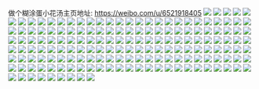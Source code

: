做个糊涂蛋小花汤主页地址: https://weibo.com/u/6521918405 
![](https://wx4.sinaimg.cn/mw2000/0077niUlly1h93qn3pnv8j34mo2lsb2b.jpg) 
![](https://wx4.sinaimg.cn/mw2000/0077niUlly1h93qnd2szpj32ls4mokjp.jpg) 
![](https://wx4.sinaimg.cn/mw2000/0077niUlly1h93qn7vgphj32ls4mokjn.jpg) 
![](https://wx4.sinaimg.cn/mw2000/0077niUlly1h93qngpqipj32ls4mo4qs.jpg) 
![](https://wx4.sinaimg.cn/mw2000/0077niUlly1h93qockqxjj31sc2ds1kx.jpg) 
![](https://wx4.sinaimg.cn/mw2000/0077niUlly1h93qnny9ivj32ls4monpj.jpg) 
![](https://wx4.sinaimg.cn/mw2000/0077niUlly1h93qnsuzf6j32ls4moe84.jpg) 
![](https://wx4.sinaimg.cn/mw2000/0077niUlly1h93qnyouksj32ls4monph.jpg) 
![](https://wx4.sinaimg.cn/mw2000/0077niUlly1h93qo5cj1aj32ls4monpg.jpg) 
![](https://wx4.sinaimg.cn/mw2000/0077niUlly1h93qoa8injj32ls4mou0y.jpg) 
![](https://wx4.sinaimg.cn/mw2000/0077niUlly1h93qgxuz2xj32lr3m31l1.jpg) 
![](https://wx4.sinaimg.cn/mw2000/0077niUlly1h93qh9fqyrj32ls4monpg.jpg) 
![](https://wx4.sinaimg.cn/mw2000/0077niUlly1h93qhgc6oej32ls4mox6v.jpg) 
![](https://wx4.sinaimg.cn/mw2000/0077niUlly1h93qh2luavj32fz4cce84.jpg) 
![](https://wx4.sinaimg.cn/mw2000/0077niUlly1h93qizxl1yj31sc2dshdu.jpg) 
![](https://wx4.sinaimg.cn/mw2000/0077niUlly1h93qhn0zczj32ls4mohdz.jpg) 
![](https://wx4.sinaimg.cn/mw2000/0077niUlly1h93qhvbsd4j32ls4mo7wo.jpg) 
![](https://wx4.sinaimg.cn/mw2000/0077niUlly1h93qi1c5bpj32ls4mohdz.jpg) 
![](https://wx4.sinaimg.cn/mw2000/0077niUlly1h93qi72gp2j32ls4mou13.jpg) 
![](https://wx4.sinaimg.cn/mw2000/0077niUlly1h93qicefdoj32ls4mo1l3.jpg) 
![](https://wx4.sinaimg.cn/mw2000/0077niUlly1h93qii7etqj32ls4mo7wn.jpg) 
![](https://wx4.sinaimg.cn/mw2000/0077niUlly1h93qil7eh9j32ls3imnpf.jpg) 
![](https://wx4.sinaimg.cn/mw2000/0077niUlly1h93qgtlcg9j32ls4mo7wn.jpg) 
![](https://wx4.sinaimg.cn/mw2000/0077niUlly1h93qipzstpj32ls4mo7wm.jpg) 
![](https://wx4.sinaimg.cn/mw2000/0077niUlly1h93qixrxdvj32ls4mohe0.jpg) 
![](https://wx4.sinaimg.cn/mw2000/0077niUlly1h93qj5c37qj34mo2ls7wo.jpg) 
![](https://wx4.sinaimg.cn/mw2000/0077niUlly1h93qjaldwfj32ls4mokjr.jpg) 
![](https://wx4.sinaimg.cn/mw2000/0077niUlly1h93qjd84qcj32ls4moe83.jpg) 
![](https://wx4.sinaimg.cn/mw2000/0077niUlly1h92prmy7mxj322u2ittwc.jpg) 
![](https://wx4.sinaimg.cn/mw2000/0077niUlly1h92prlzidej32c0340qv5.jpg) 
![](https://wx4.sinaimg.cn/mw2000/0077niUlly1h92prom23dj32c03401kz.jpg) 
![](https://wx4.sinaimg.cn/mw2000/0077niUlly1h8z3jdetbfj30mo0x2tgy.jpg) 
![](https://wx4.sinaimg.cn/mw2000/0077niUlly1h8ywa7hp97j32c0340tsm.jpg) 
![](https://wx4.sinaimg.cn/mw2000/0077niUlly1h8vv3uujh8j30n01dsqf8.jpg) 
![](https://wx4.sinaimg.cn/mw2000/0077niUlly1h8ni75aquhj31sc2dshdu.jpg) 
![](https://wx4.sinaimg.cn/mw2000/0077niUlly1h8ni77lur4j30u0140q5y.jpg) 
![](https://wx4.sinaimg.cn/mw2000/0077niUlly1h8ni777k7dj31sc2dshdt.jpg) 
![](https://wx4.sinaimg.cn/mw2000/0077niUlly1h8fek8uh9vj30ji168tf7.jpg) 
![](https://wx4.sinaimg.cn/mw2000/0077niUlly1h853tkma3oj335s1s0kjm.jpg) 
![](https://wx4.sinaimg.cn/mw2000/0077niUlly1h853tg1xg1j31051ngqjg.jpg) 
![](https://wx4.sinaimg.cn/mw2000/0077niUlly1h853tmjmikj31s02pmu0y.jpg) 
![](https://wx4.sinaimg.cn/mw2000/0077niUlly1h853thmsvpj31s02gqhdt.jpg) 
![](https://wx4.sinaimg.cn/mw2000/0077niUlly1h853tf4f88j31r52htu0x.jpg) 
![](https://wx4.sinaimg.cn/mw2000/0077niUlly1h853tiw1ofj32c71k44qp.jpg) 
![](https://wx4.sinaimg.cn/mw2000/0077niUlly1h853tnftpwj314a1ofts7.jpg) 
![](https://wx4.sinaimg.cn/mw2000/0077niUlly1h81lnx0a8uj30n00pcwgm.jpg) 
![](https://wx4.sinaimg.cn/mw2000/0077niUlly1h7tjhpd3w1j322i2pyu0y.jpg) 
![](https://wx4.sinaimg.cn/mw2000/0077niUlly1h7tjov1hcoj32df35snpf.jpg) 
![](https://wx4.sinaimg.cn/mw2000/0077niUlly1h7tjoadyhlj32df35sqv6.jpg) 
![](https://wx4.sinaimg.cn/mw2000/0077niUlly1h7tjhr8qv7j31s035su0x.jpg) 
![](https://wx4.sinaimg.cn/mw2000/0077niUlly1h7tjof2cy2j32ls4mou11.jpg) 
![](https://wx4.sinaimg.cn/mw2000/0077niUlly1h7tjhn106nj321a2hunpe.jpg) 
![](https://wx4.sinaimg.cn/mw2000/0077niUlly1h7tjd7tnlkj31r92mlhdu.jpg) 
![](https://wx4.sinaimg.cn/mw2000/0077niUlly1h7tjczcvooj32df31n4qq.jpg) 
![](https://wx4.sinaimg.cn/mw2000/0077niUlly1h7tjct8z4gj31pu2wekjl.jpg) 
![](https://wx4.sinaimg.cn/mw2000/0077niUlly1h7tjcvo4ckj329h2tau0x.jpg) 
![](https://wx4.sinaimg.cn/mw2000/0077niUlly1h7tjd0n6lnj32df35sb29.jpg) 
![](https://wx4.sinaimg.cn/mw2000/0077niUlly1h7tjcxqdkbj32bp2w8npd.jpg) 
![](https://wx4.sinaimg.cn/mw2000/0077niUlly1h7tjd5uqmqj335s1s04qq.jpg) 
![](https://wx4.sinaimg.cn/mw2000/0077niUlly1h7tjd1vto1j32df35sb29.jpg) 
![](https://wx4.sinaimg.cn/mw2000/0077niUlly1h7tje35qhqj31s035s7wj.jpg) 
![](https://wx4.sinaimg.cn/mw2000/0077niUlly1h7nkc1i6o6j30mz13aajw.jpg) 
![](https://wx4.sinaimg.cn/mw2000/0077niUlly1h7kv4hfpaaj32b0340e82.jpg) 
![](https://wx4.sinaimg.cn/mw2000/0077niUlly1h7kv4gbgmfj30u01hcdxd.jpg) 
![](https://wx4.sinaimg.cn/mw2000/0077niUlly1h7kv4d1vgpj32c0340e82.jpg) 
![](https://wx4.sinaimg.cn/mw2000/0077niUlly1h7kv4ilzixj32c0340qv6.jpg) 
![](https://wx4.sinaimg.cn/mw2000/0077niUlly1h7kv4ktgdjj327q2v2e81.jpg) 
![](https://wx4.sinaimg.cn/mw2000/0077niUlly1h7kv4lnmirj31800u049b.jpg) 
![](https://wx4.sinaimg.cn/mw2000/0077niUlly1h7kv4faknpj30tx1efnb5.jpg) 
![](https://wx4.sinaimg.cn/mw2000/0077niUlly1h7kv4juvrsj32c0340kjm.jpg) 
![](https://wx4.sinaimg.cn/mw2000/0077niUlly1h7kv4mog1ej329y2z14qq.jpg) 
![](https://wx4.sinaimg.cn/mw2000/0077niUlly1h7kv4o0wyuj32c0340kjm.jpg) 
![](https://wx4.sinaimg.cn/mw2000/0077niUlly1h7kv4pe7uej32c0340hdu.jpg) 
![](https://wx4.sinaimg.cn/mw2000/0077niUlly1h7kv4qwwvrj32bz2ome82.jpg) 
![](https://wx4.sinaimg.cn/mw2000/0077niUlly1h7bymrb3vaj30rz0yfjyx.jpg) 
![](https://wx4.sinaimg.cn/mw2000/0077niUlly1h7byman83qj31rm2byhdt.jpg) 
![](https://wx4.sinaimg.cn/mw2000/0077niUlly1h7byokn0c6j30mi0oagln.jpg) 
![](https://wx4.sinaimg.cn/mw2000/0077niUlly1h7bymeur5nj31sc2ds7wi.jpg) 
![](https://wx4.sinaimg.cn/mw2000/0077niUlly1h7bymny9z9j32c0340kjl.jpg) 
![](https://wx4.sinaimg.cn/mw2000/0077niUlly1h7bymggjc0j31ry2avnpd.jpg) 
![](https://wx4.sinaimg.cn/mw2000/0077niUlly1h7bymq2rkwj332l2c0u0y.jpg) 
![](https://wx4.sinaimg.cn/mw2000/0077niUlly1h7bymc6t5oj31sc2dsu0x.jpg) 
![](https://wx4.sinaimg.cn/mw2000/0077niUlly1h7byn313w9j32c0340npd.jpg) 
![](https://wx4.sinaimg.cn/mw2000/0077niUlly1h7b3rf4qskj31sc2dsx6p.jpg) 
![](https://wx4.sinaimg.cn/mw2000/0077niUlly1h7b3rdro19j31sc2ds4f5.jpg) 
![](https://wx4.sinaimg.cn/mw2000/0077niUlly1h7b3rasugvj31s325we81.jpg) 
![](https://wx4.sinaimg.cn/mw2000/0077niUlly1h7b3rc5c01j31sc2ds1ky.jpg) 
![](https://wx4.sinaimg.cn/mw2000/0077niUlly1h76but0xmyj32c0340kjl.jpg) 
![](https://wx4.sinaimg.cn/mw2000/0077niUlly1h76burdy5aj32c03404qq.jpg) 
![](https://wx4.sinaimg.cn/mw2000/0077niUlly1h76buux7kdj32c0340e81.jpg) 
![](https://wx4.sinaimg.cn/mw2000/0077niUlly1h70ep2jmbqj32c0340npd.jpg) 
![](https://wx4.sinaimg.cn/mw2000/0077niUlly1h70ep0rtgvj33402c0hdt.jpg) 
![](https://wx4.sinaimg.cn/mw2000/0077niUlly1h6ys9fz4ikj31sc2dsu0x.jpg) 
![](https://wx4.sinaimg.cn/mw2000/0077niUlly1h6yrjlu7e1j32c0340e82.jpg) 
![](https://wx4.sinaimg.cn/mw2000/0077niUlly1h6yrjo1ufjj31sc2ds1ky.jpg) 
![](https://wx4.sinaimg.cn/mw2000/0077niUlly1h6yrjjl29oj32801e04fh.jpg) 
![](https://wx4.sinaimg.cn/mw2000/0077niUlgy1h6t375jqy4j32c0340u0x.jpg) 
![](https://wx4.sinaimg.cn/mw2000/0077niUlgy1h6t379xbwxj32c02wrx6p.jpg) 
![](https://wx4.sinaimg.cn/mw2000/0077niUlgy1h6t376p8lkj32c02wcqv5.jpg) 
![](https://wx4.sinaimg.cn/mw2000/0077niUlgy1h6t37dk1z3j327s3401ky.jpg) 
![](https://wx4.sinaimg.cn/mw2000/0077niUlgy1h6t37el9tmj32rn1v8e81.jpg) 
![](https://wx4.sinaimg.cn/mw2000/0077niUlgy1h6t378ddfxj32a6340kjl.jpg) 
![](https://wx4.sinaimg.cn/mw2000/0077niUlgy1h6t373v6zej32c0340u0x.jpg) 
![](https://wx4.sinaimg.cn/mw2000/0077niUlgy1h6t374nzp2j31wr29ikjl.jpg) 
![](https://wx4.sinaimg.cn/mw2000/0077niUlgy1h6t37chfzhj328z33u4qq.jpg) 
![](https://wx4.sinaimg.cn/mw2000/0077niUlgy1h6t37b4gwbj32bu30z1ky.jpg) 
![](https://wx4.sinaimg.cn/mw2000/0077niUlgy1h6t31dm1uhj32c0340qup.jpg) 
![](https://wx4.sinaimg.cn/mw2000/0077niUlgy1h6t31nh5vbj30n01dsh5l.jpg) 
![](https://wx4.sinaimg.cn/mw2000/0077niUlgy1h6t31aznloj31sc2dsqv5.jpg) 
![](https://wx4.sinaimg.cn/mw2000/0077niUlgy1h6t319kb6jj31u32i54qp.jpg) 
![](https://wx4.sinaimg.cn/mw2000/0077niUlgy1h6t31cn99vj327t2nm7wh.jpg) 
![](https://wx4.sinaimg.cn/mw2000/0077niUlgy1h6t31gbmt9j31sc2ds4qp.jpg) 
![](https://wx4.sinaimg.cn/mw2000/0077niUlly1h6pyuamjdoj31qe2da7wh.jpg) 
![](https://wx4.sinaimg.cn/mw2000/0077niUlly1h6oqnl1p2gj31o0190b29.jpg) 
![](https://wx4.sinaimg.cn/mw2000/0077niUlly1h6oqnpae3aj31o0190hdt.jpg) 
![](https://wx4.sinaimg.cn/mw2000/0077niUlly1h6oqnty6jyj31o0190hdt.jpg) 
![](https://wx4.sinaimg.cn/mw2000/0077niUlly1h6oqnxmux0j31o0190e81.jpg) 
![](https://wx4.sinaimg.cn/mw2000/0077niUlly1h6oqngdxywj31o0190e81.jpg) 
![](https://wx4.sinaimg.cn/mw2000/0077niUlly1h6oqo2bnrjj31o0190qv5.jpg) 
![](https://wx4.sinaimg.cn/mw2000/0077niUlly1h6oqq1kefij31o0190qv5.jpg) 
![](https://wx4.sinaimg.cn/mw2000/0077niUlly1h6oqo8zrjnj30kz0g4goc.jpg) 
![](https://wx4.sinaimg.cn/mw2000/0077niUlly1h6or3pkln5j30jj092ac6.jpg) 
![](https://wx4.sinaimg.cn/mw2000/0077niUlly1h6nuezhg1dj31q925yjx5.jpg) 
![](https://wx4.sinaimg.cn/mw2000/0077niUlly1h6ho1f73wvj31sc2dsu0x.jpg) 
![](https://wx4.sinaimg.cn/mw2000/0077niUlly1h6ho1dxzxdj31sc2dsqv5.jpg) 
![](https://wx4.sinaimg.cn/mw2000/0077niUlly1h6ho1gdapgj31sc2dskjl.jpg) 
![](https://wx4.sinaimg.cn/mw2000/0077niUlly1h6ho1hm3y6j31sc2ds19i.jpg) 
![](https://wx4.sinaimg.cn/mw2000/0077niUlly1h6ho1iluxfj31os29hkjl.jpg) 
![](https://wx4.sinaimg.cn/mw2000/0077niUlly1h6ho1ju42uj31sc2dsqv5.jpg) 
![](https://wx4.sinaimg.cn/mw2000/0077niUlly1h6b68ea5zfj30m407z75h.jpg) 
![](https://wx4.sinaimg.cn/mw2000/0077niUlly1h61ydt9d2qj30m80j2dk5.jpg) 
![](https://wx4.sinaimg.cn/mw2000/0077niUlly1h5uz2exa8uj32df35sqv6.jpg) 
![](https://wx4.sinaimg.cn/mw2000/0077niUlly1h5uz2lglxlj32c0340b29.jpg) 
![](https://wx4.sinaimg.cn/mw2000/0077niUlly1h5uz2k6invj32df35su0y.jpg) 
![](https://wx4.sinaimg.cn/mw2000/0077niUlgy1h56hrtx1fgj31hc0u0x1t.jpg) 
![](https://wx4.sinaimg.cn/mw2000/0077niUlgy1h56hruwhspj31hc0u0nj9.jpg) 
![](https://wx4.sinaimg.cn/mw2000/0077niUlgy1h56hrsklm7j31hc0u0h6l.jpg) 
![](https://wx4.sinaimg.cn/mw2000/0077niUlgy1h56hrviuftj31hc0u04fh.jpg) 
![](https://wx4.sinaimg.cn/mw2000/0077niUlgy1h56hrt4imqj315w0u017d.jpg) 
![](https://wx4.sinaimg.cn/mw2000/0077niUlgy1h56hrw2hqrj31hc0u07gr.jpg) 
![](https://wx4.sinaimg.cn/mw2000/0077niUlgy1h56hrwy69hj31hc0u0u0r.jpg) 
![](https://wx4.sinaimg.cn/mw2000/0077niUlgy1h56hrxyvynj31hc0u01kx.jpg) 
![](https://wx4.sinaimg.cn/mw2000/0077niUlgy1h56hrz5oezj31hc0u0axm.jpg) 
![](https://wx4.sinaimg.cn/mw2000/0077niUlgy1h56hs0kemkj31hc0u0h9k.jpg) 
![](https://wx4.sinaimg.cn/mw2000/0077niUlgy1h54eiru1e1j30u01400wq.jpg) 
![](https://wx4.sinaimg.cn/mw2000/0077niUlgy1h54eiti0g5j30u0140wjt.jpg) 
![](https://wx4.sinaimg.cn/mw2000/0077niUlgy1h54eisiavgj30u0140102.jpg) 
![](https://wx4.sinaimg.cn/mw2000/0077niUlgy1h54eiu7498j30u01400zv.jpg) 
![](https://wx4.sinaimg.cn/mw2000/0077niUlgy1h54eiuodmaj30u0140wj9.jpg) 
![](https://wx4.sinaimg.cn/mw2000/0077niUlgy1h0z54vzqanj32c0340b2a.jpg) 
![](https://wx4.sinaimg.cn/mw2000/0077niUlgy1h0z54td4abj32c0340qv6.jpg) 
![](https://wx4.sinaimg.cn/mw2000/0077niUlgy1h0z54q7x00j32c0340u11.jpg) 
![](https://wx4.sinaimg.cn/mw2000/0077niUlgy1h0z54xxp32j32c0340qv5.jpg) 
![](https://wx4.sinaimg.cn/mw2000/0077niUlgy1h0z55fhc5wj328k2zbx6t.jpg) 
![](https://wx4.sinaimg.cn/mw2000/0077niUlgy1h0z551ub6sj32c0340hdu.jpg) 
![](https://wx4.sinaimg.cn/mw2000/0077niUlgy1h0z55830fxj32c03407wi.jpg) 
![](https://wx4.sinaimg.cn/mw2000/0077niUlgy1h0z55bdawaj32c0340kjn.jpg) 
![](https://wx4.sinaimg.cn/mw2000/0077niUlgy1h0z555c5h4j32c0340qv5.jpg) 
![](https://wx4.sinaimg.cn/mw2000/0077niUlgy1gqdrcmxmntj32dc2dc1kx.jpg) 
![](https://wx4.sinaimg.cn/mw2000/0077niUlgy1gqdrcj3wllj32dc2dcnpd.jpg) 
![](https://wx4.sinaimg.cn/mw2000/0077niUlgy1gqdrcqfe0aj33343344qp.jpg) 
![](https://wx4.sinaimg.cn/mw2000/0077niUlgy1gqdrcl5zioj32dc2dch7x.jpg) 
![](https://wx4.sinaimg.cn/mw2000/0077niUlgy1gqdrcpgdl7j32dc2dc7wh.jpg) 
![](https://wx4.sinaimg.cn/mw2000/0077niUlgy1gqdrcnroymj31uv2bkkc9.jpg) 
